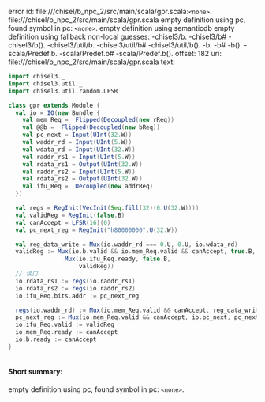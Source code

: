 error id: file://<WORKSPACE>/chisel/b_npc_2/src/main/scala/gpr.scala:`<none>`.
file://<WORKSPACE>/chisel/b_npc_2/src/main/scala/gpr.scala
empty definition using pc, found symbol in pc: `<none>`.
empty definition using semanticdb
empty definition using fallback
non-local guesses:
	 -chisel3/b.
	 -chisel3/b#
	 -chisel3/b().
	 -chisel3/util/b.
	 -chisel3/util/b#
	 -chisel3/util/b().
	 -b.
	 -b#
	 -b().
	 -scala/Predef.b.
	 -scala/Predef.b#
	 -scala/Predef.b().
offset: 182
uri: file://<WORKSPACE>/chisel/b_npc_2/src/main/scala/gpr.scala
text:
```scala
import chisel3._
import chisel3.util._
import chisel3.util.random.LFSR

class gpr extends Module {
  val io = IO(new Bundle {
    val mem_Req =  Flipped(Decoupled(new rReq))
    val @@b =  Flipped(Decoupled(new bReq))
    val pc_next = Input(UInt(32.W))
    val waddr_rd = Input(UInt(5.W))
    val wdata_rd = Input(UInt(32.W))
    val raddr_rs1 = Input(UInt(5.W))
    val rdata_rs1 = Output(UInt(32.W))
    val raddr_rs2 = Input(UInt(5.W))
    val rdata_rs2 = Output(UInt(32.W))
    val ifu_Req =  Decoupled(new addrReq)
  })

  val regs = RegInit(VecInit(Seq.fill(32)(0.U(32.W))))
  val validReg = RegInit(false.B)
  val canAccept = LFSR(16)(0)
  val pc_next_reg = RegInit("h80000000".U(32.W))

  val reg_data_write = Mux(io.waddr_rd === 0.U, 0.U, io.wdata_rd)
  validReg := Mux(io.b.valid && io.mem_Req.valid && canAccept, true.B,
                Mux(io.ifu_Req.ready, false.B,
                    validReg))
  // 读口
  io.rdata_rs1 := regs(io.raddr_rs1)
  io.rdata_rs2 := regs(io.raddr_rs2)
  io.ifu_Req.bits.addr := pc_next_reg

  regs(io.waddr_rd) := Mux(io.mem_Req.valid && canAccept, reg_data_write, regs(io.waddr_rd))
  pc_next_reg := Mux(io.mem_Req.valid && canAccept, io.pc_next, pc_next_reg)
  io.ifu_Req.valid := validReg
  io.mem_Req.ready := canAccept
  io.b.ready := canAccept
}



```


#### Short summary: 

empty definition using pc, found symbol in pc: `<none>`.